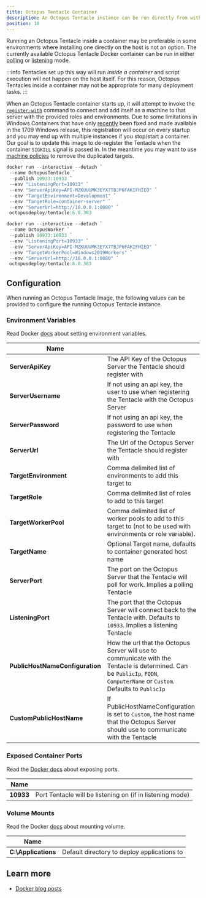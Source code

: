 ```yaml
---
title: Octopus Tentacle Container
description: An Octopus Tentacle instance can be run directly from within a container.
position: 10
---
```


Running an Octopus Tentacle inside a container may be preferable in some environments where installing one directly on the host is not an option. The currently available Octopus Tentacle Docker container can be run in either [polling](/docs/infrastructure/deployment-targets/windows-targets/tentacle-communication.md#polling-tentacles) or [listening](/docs/infrastructure/deployment-targets/windows-targets/tentacle-communication.md#listening-tentacles-recommend) mode.

:::info
Tentacles set up this way will run *inside a container* and script execution will not happen on the host itself. For this reason, Octopus Tentacles inside a container may not be appropriate for many deployment tasks.
:::

When an Octopus Tentacle container starts up, it will attempt to invoke the [`register-with`](/docs/octopus-rest-api/tentacle.exe-command-line/register-with.md) command to connect and add itself as a machine to that server with the provided roles and environments. Due to some limitations in Windows Containers that have only [recently](https://github.com/moby/moby/issues/25982) been fixed and made available in the 1709 Windows release, this registration will occur on every startup and you may end up with multiple instances if you stop/start a container. Our goal is to update this image to de-register the Tentacle when the container `SIGKILL` signal is passed in. In the meantime you may want to use [machine policies](/docs/infrastructure/deployment-targets/machine-policies.md) to remove the duplicated targets.

```PowerShell Deployment Target
docker run --interactive --detach `
 --name OctopusTentacle `
 --publish 10933:10933 `
 --env "ListeningPort=10933" `
 --env "ServerApiKey=API-MZKUUUMK3EYX7TBJP6FAKIFHIEO" `
 --env "TargetEnvironment=Development" `
 --env "TargetRole=container-server" `
 --env "ServerUrl=http://10.0.0.1:8080" `
 octopusdeploy/tentacle:6.0.383
```
```PowerShell Worker
docker run --interactive --detach `
 --name OctopusWorker `
 --publish 10933:10933 `
 --env "ListeningPort=10933" `
 --env "ServerApiKey=API-MZKUUUMK3EYX7TBJP6FAKIFHIEO" `
 --env "TargetWorkerPool=Windows2019Workers" `
 --env "ServerUrl=http://10.0.0.1:8080" `
 octopusdeploy/tentacle:6.0.383
```

## Configuration
When running an Octopus Tentacle Image, the following values can be provided to configure the running Octopus Tentacle instance.

### Environment Variables
Read Docker [docs](https://docs.docker.com/engine/reference/commandline/run/#set-environment-variables--e---env---env-file) about setting environment variables.



|  Name       |    |
| ------------- | ------- |
|**ServerApiKey**|The API Key of the Octopus Server the Tentacle should register with|
|**ServerUsername**|If not using an api key, the user to use when registering the Tentacle with the Octopus Server|
|**ServerPassword**|If not using an api key, the password to use when registering the Tentacle|
|**ServerUrl**|The Url of the Octopus Server the Tentacle should register with|
|**TargetEnvironment**|Comma delimited list of environments to add this target to|
|**TargetRole**|Comma delimited list of roles to add to this target|
|**TargetWorkerPool**|Comma delimited list of worker pools to add to this target to (not to be used with environments or role variable).|
|**TargetName**|Optional Target name, defaults to container generated host name|
|**ServerPort**|The port on the Octopus Server that the Tentacle will poll for work. Implies a polling Tentacle|
|**ListeningPort**|The port that the Octopus Server will connect back to the Tentacle with. Defaults to `10933`. Implies a listening Tentacle|
|**PublicHostNameConfiguration**|How the url that the Octopus Server will use to communicate with the Tentacle is determined. Can be `PublicIp`, `FQDN`, `ComputerName` or `Custom`. Defaults to `PublicIp`|
|**CustomPublicHostName**|If PublicHostNameConfiguration is set to `Custom`, the host name that the Octopus Server should use to communicate with the Tentacle|

### Exposed Container Ports
Read the [Docker docs](https://docs.docker.com/engine/reference/commandline/run/#publish-or-expose-port--p---expose) about exposing ports.

|  Name       |    |
| ------------- | ------- |
|**10933**|Port Tentacle will be listening on (if in listening mode)|

### Volume Mounts
Read the Docker [docs](https://docs.docker.com/engine/reference/commandline/run/#mount-volume--v---read-only) about mounting volume.

|  Name       |    |
| ------------- | ------- |
|**C:\Applications**|Default directory to deploy applications to|

## Learn more

 - [Docker blog posts](http://octopus.com/blog/tag/docker)
